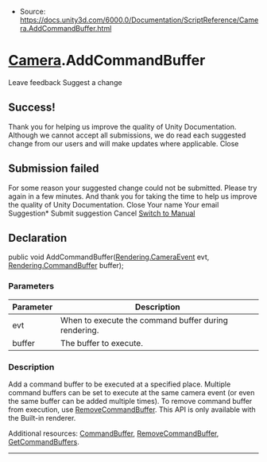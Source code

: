 * Source: https://docs.unity3d.com/6000.0/Documentation/ScriptReference/Camera.AddCommandBuffer.html

#  [Camera](https://docs.unity3d.com/6000.0/Documentation/ScriptReference/Camera.html).AddCommandBuffer
Leave feedback
Suggest a change
## Success!
Thank you for helping us improve the quality of Unity Documentation. Although we cannot accept all submissions, we do read each suggested change from our users and will make updates where applicable.
Close
## Submission failed
For some reason your suggested change could not be submitted. Please <a>try again</a> in a few minutes. And thank you for taking the time to help us improve the quality of Unity Documentation.
Close
Your name Your email Suggestion* Submit suggestion
Cancel
[Switch to Manual](https://docs.unity3d.com/6000.0/Documentation/Manual/class-Camera.html "Go to Camera Component in the Manual")
## Declaration
public void AddCommandBuffer([Rendering.CameraEvent](https://docs.unity3d.com/6000.0/Documentation/ScriptReference/Rendering.CameraEvent.html) evt, [Rendering.CommandBuffer](https://docs.unity3d.com/6000.0/Documentation/ScriptReference/Rendering.CommandBuffer.html) buffer); 
### Parameters
Parameter | Description  
---|---  
evt | When to execute the command buffer during rendering.  
buffer | The buffer to execute.  
### Description
Add a command buffer to be executed at a specified place.
Multiple command buffers can be set to execute at the same camera event (or even the same buffer can be added multiple times). To remove command buffer from execution, use [RemoveCommandBuffer](https://docs.unity3d.com/6000.0/Documentation/ScriptReference/Camera.RemoveCommandBuffer.html). This API is only available with the Built-in renderer.  
  
Additional resources: [CommandBuffer](https://docs.unity3d.com/6000.0/Documentation/ScriptReference/Rendering.CommandBuffer.html), [RemoveCommandBuffer](https://docs.unity3d.com/6000.0/Documentation/ScriptReference/Camera.RemoveCommandBuffer.html), [GetCommandBuffers](https://docs.unity3d.com/6000.0/Documentation/ScriptReference/Camera.GetCommandBuffers.html).
* * *

